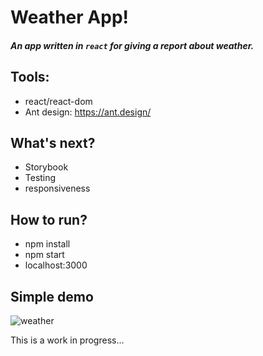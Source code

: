 # Weather App!

##### An app written in `react` for giving a report about weather. 

## Tools:
* react/react-dom
* Ant design: https://ant.design/

## What's next?
* Storybook
* Testing
* responsiveness 

## How to run?
* npm install
* npm start
* localhost:3000

## Simple demo
![weather](https://user-images.githubusercontent.com/13462129/42719106-0e30f0c4-8754-11e8-9420-bfe0f83d03bd.gif)


This is a work in progress...


